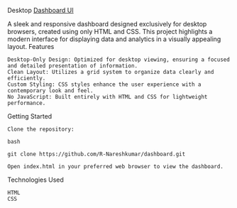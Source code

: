 Desktop [Dashboard UI](https://finance-dashboard-ui.web.app)


A sleek and responsive dashboard designed exclusively for desktop browsers, created using only HTML and CSS. This project highlights a modern interface for displaying data and analytics in a visually appealing layout.
Features

    Desktop-Only Design: Optimized for desktop viewing, ensuring a focused and detailed presentation of information.
    Clean Layout: Utilizes a grid system to organize data clearly and efficiently.
    Custom Styling: CSS styles enhance the user experience with a contemporary look and feel.
    No JavaScript: Built entirely with HTML and CSS for lightweight performance.

Getting Started

    Clone the repository:

    bash

    git clone https://github.com/R-Nareshkumar/dashboard.git

    Open index.html in your preferred web browser to view the dashboard.

Technologies Used

    HTML
    CSS
